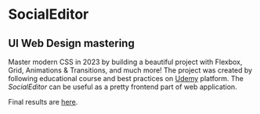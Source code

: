 # SocialEditor

## UI Web Design mastering

Master modern CSS in 2023 by building a beautiful project with Flexbox, Grid, Animations & Transitions, and much more! 
The project was created by following educational course and best practices on [Udemy](https://www.udemy.com/) platform. 
The <em>SocialEditor</em> can be useful as a pretty frontend part of web application.


Final results are [here](https://nazar-pichak.github.io/SocialEditor/). 
